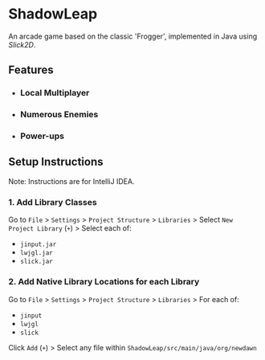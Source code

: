 # ShadowLeap
An arcade game based on the classic 'Frogger', implemented in Java using _Slick2D_.

## Features

- ### Local Multiplayer
- ### Numerous Enemies
- ### Power-ups

## Setup Instructions
Note: Instructions are for IntelliJ IDEA.

### 1. Add Library Classes
   Go to ```File``` > ```Settings``` > ```Project Structure``` > ```Libraries``` > Select ```New Project Library``` (```+```) > Select each of:
- ```jinput.jar```
- ```lwjgl.jar```
- ```slick.jar```

### 2. Add Native Library Locations for each Library
   Go to ```File``` > ```Settings``` > ```Project Structure``` > ```Libraries``` > For each of:
- ```jinput```
- ```lwjgl```
- ```slick```

Click ```Add``` (```+```) > Select any file within ```ShadowLeap/src/main/java/org/newdawn```

